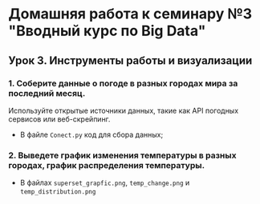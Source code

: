 # Домашняя работа к семинару №3 "Вводный курс по Big Data"

## Урок 3. Инструменты работы и визуализации
### 1. Соберите данные о погоде в разных городах мира за последний месяц.
 Используйте открытые источники данных, такие как API погодных сервисов или веб-скрейпинг.
* В файле `Conect.py` код для сбора данных;
### 2. Выведете график изменения температуры в разных городах, график распределения температуры.
* В файлах `superset_grapfic.png`, `temp_change.png` и `temp_distribution.png`